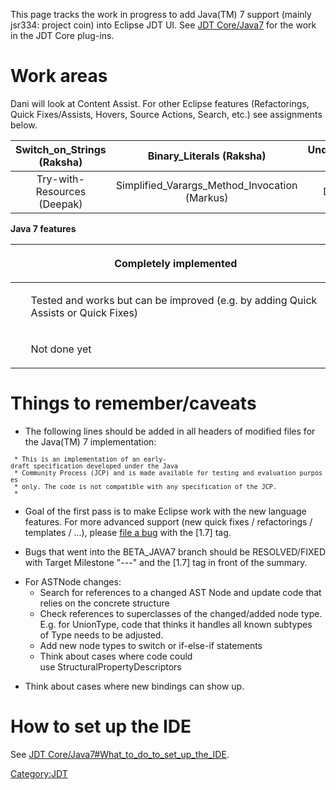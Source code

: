 This page tracks the work in progress to add Java(TM) 7 support (mainly
jsr334: project coin) into Eclipse JDT UI. See [JDT
Core/Java7](JDT_Core/Java7 "wikilink") for the work in the JDT Core
plug-ins.

# Work areas

Dani will look at Content Assist. For other Eclipse features
(Refactorings, Quick Fixes/Assists, Hovers, Source Actions, Search,
etc.) see assignments below.

| Switch_on_Strings (Raksha) |            Binary_Literals (Raksha)             | Underscores_in_Literals (Raksha) |     Multi-catch (Deepak)      | More_Precise_Rethrow (Deepak) |
| :--------------------------: | :----------------------------------------------: | :--------------------------------: | :---------------------------: | :-----------------------------: |
| Try-with-Resources (Deepak)  | Simplified_Varargs_Method_Invocation (Markus) |          Diamond (Raksha)          | Polymorphic_Methods (Markus) |       Unicode_6.0 (Dani)       |

**Java 7 features**



<table>
<thead>
<tr class="header">
<th><p>  </p></th>
<th><p>Completely implemented</p></th>
</tr>
</thead>
<tbody>
<tr class="odd">
<td><p><br />
</p></td>
<td><p>Tested and works but can be improved (e.g. by adding Quick Assists or Quick Fixes)</p></td>
</tr>
<tr class="even">
<td><p><br />
</p></td>
<td><p>Not done yet</p></td>
</tr>
</tbody>
</table>

# Things to remember/caveats

  - The following lines should be added in all headers of modified files
    for the Java(TM) 7 implementation:

<code>` * This is an implementation of an early-draft specification developed under the Java`
` * Community Process (JCP) and is made available for testing and evaluation purposes`
` * only. The code is not compatible with any specification of the JCP.`
` *`</code>

  - Goal of the first pass is to make Eclipse work with the new language
    features. For more advanced support (new quick fixes / refactorings
    / templates / ...), please [file a
    bug](https://bugs.eclipse.org/bugs/enter_bug.cgi?product=JDT&component=UI&short_desc=%5B1.7%5D+)
    with the \[1.7\] tag.

<!-- end list -->

  - Bugs that went into the BETA_JAVA7 branch should be RESOLVED/FIXED
    with Target Milestone "---" and the \[1.7\] tag in front of the
    summary.

<!-- end list -->

  - For ASTNode changes:
      - Search for references to a changed AST Node and update code that
        relies on the concrete structure
      - Check references to superclasses of the changed/added node type.
        E.g. for UnionType, code that thinks it handles all known
        subtypes of Type needs to be adjusted.
      - Add new node types to switch or if-else-if statements
      - Think about cases where code could
        use StructuralPropertyDescriptors

<!-- end list -->

  - Think about cases where new bindings can show up.



# How to set up the IDE

See [JDT
Core/Java7\#What_to_do_to_set_up_the_IDE](JDT_Core/Java7#What_to_do_to_set_up_the_IDE "wikilink").

[Category:JDT](Category:JDT "wikilink")